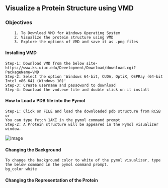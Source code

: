 ## Visualize a Protein Structure using VMD

### Objectives
```
    1. To Download VMD for Windows Operating System
    2. Visualize the protein structure using VMD
    3. Explore the options of VMD and save it as .png files
```

#### Installing VMD
```
Step-1: Download VMD from the below site-https://www.ks.uiuc.edu/Development/Download/download.cgi?PackageName=VMD
Step-2: Select the option 'Windows 64-bit, CUDA, OptiX, OSPRay (64-bit Intel x86_64) (Windows 10)' 
Step-3: Create username and passoword to download
Step-4: Download the vmd.exe file and double click on it install
```


#### How to Load a PDB file into the Pymol
```
Step-1: Click on FILE and load the downloaded pdb structure from RCSB
or
You can type fetch 1AKI in the pymol command prompt
Step-2: A Protein structure will be appeared in the Pymol visualizer window.
```
![image](https://github.com/user-attachments/assets/657588b4-1610-4a83-b8c7-c6c3b1b5cabd)



#### Changing the Background
```
To change the background color to white of the pymol visualizer, type the below command in the pymol command prompt.
bg_color white
```


#### Changing the Representation of the Protein
```


